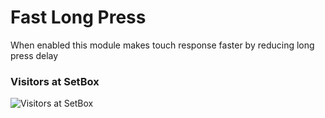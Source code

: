 # Fast Long Press 
When enabled this module makes touch response faster by reducing long press delay 

### Visitors at SetBox
![Visitors at SetBox](https://visitor-badge.laobi.icu/badge?page_id=YasserYaY/fast-long-press) 
